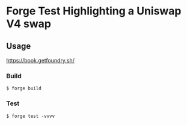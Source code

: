 # Forge Test Highlighting a Uniswap V4 swap

## Usage

https://book.getfoundry.sh/


### Build

```shell
$ forge build
```

### Test

```shell
$ forge test -vvvv
```
